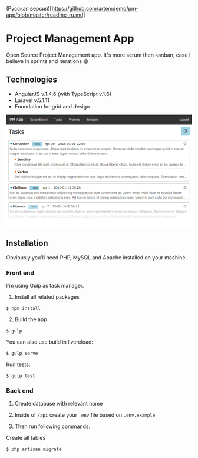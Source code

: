 (Русская версия)[https://github.com/artemdemo/pm-app/blob/master/readme-ru.md]

# Project Management App

Open Source Project Management app. It's more scrum then kanban, case I believe in sprints and iterations :smile:


## Technologies

* AngularJS v.1.4.6 (with TypeScript v.1.6)
* Laravel v.5.1.11
* Foundation for grid and design

![alt tag](https://github.com/artemdemo/pm-app/blob/master/_img/pmapp.png "Project Management App")

## Installation

Obviously you'll need PHP, MySQL and Apache installed on your machine.

### Front end

I'm using Gulp as task manager.

1. Install all related packages
```
$ npm install
```

2. Build the app
```
$ gulp
```

You can also use build in livereload:
```
$ gulp serve
```

Run tests:
```
$ gulp test
```

### Back end

1. Create database with relevant name

2. Inside of `/api` create your `.env` file based on `.env.example`

3. Then run following commands:

Create all tables
```
$ php artisan migrate
```
